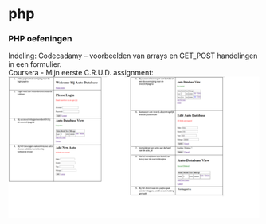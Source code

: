 # php
### PHP oefeningen
Indeling:
Codecadamy – voorbeelden van arrays en GET_POST handelingen  in een formulier.<br>
Coursera - Mijn eerste C.R.U.D. assignment:
![CRUD](./img/crud.jpg)
